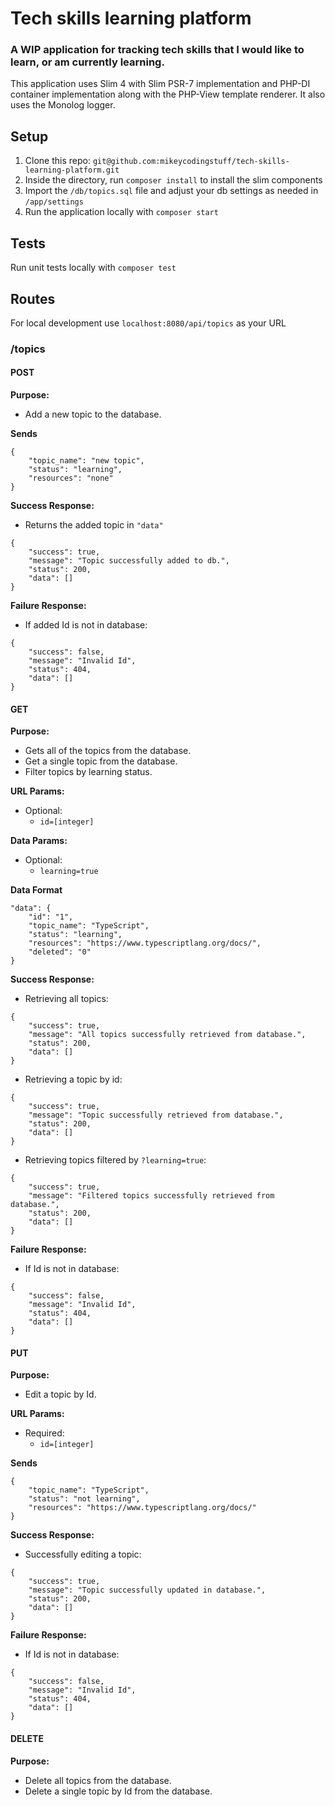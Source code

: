 # Tech skills learning platform

### A WIP application for tracking tech skills that I would like to learn, or am currently learning.

This application uses Slim 4 with Slim PSR-7 implementation and PHP-DI container implementation along with the PHP-View template renderer. It also uses the Monolog logger.

## Setup

1. Clone this repo: `git@github.com:mikeycodingstuff/tech-skills-learning-platform.git`
2. Inside the directory, run `composer install` to install the slim components
3. Import the `/db/topics.sql` file and adjust your db settings as needed in `/app/settings`
4. Run the application locally with `composer start`

## Tests
Run unit tests locally with `composer test`

## Routes
For local development use `localhost:8080/api/topics` as your URL

### /topics
#### POST
**Purpose:**
- Add a new topic to the database.

**Sends**
```
{
    "topic_name": "new topic",
    "status": "learning",
    "resources": "none"
}
```

**Success Response:**
- Returns the added topic in `"data"`
```
{
    "success": true,
    "message": "Topic successfully added to db.",
    "status": 200,
    "data": []
}
```

**Failure Response:**
- If added Id is not in database:
```
{
    "success": false,
    "message": "Invalid Id",
    "status": 404,
    "data": []
}
```

#### GET
**Purpose:**
- Gets all of the topics from the database.
- Get a single topic from the database.
- Filter topics by learning status.

**URL Params:**
- Optional:
  - `id=[integer]`

**Data Params:**
- Optional:
  - `learning=true`

**Data Format**
```
"data": {
    "id": "1",
    "topic_name": "TypeScript",
    "status": "learning",
    "resources": "https://www.typescriptlang.org/docs/",
    "deleted": "0"
}
```

**Success Response:**
- Retrieving all topics:
```
{
    "success": true,
    "message": "All topics successfully retrieved from database.",
    "status": 200,
    "data": []
}
```
- Retrieving a topic by id:
```
{
    "success": true,
    "message": "Topic successfully retrieved from database.",
    "status": 200,
    "data": []
}
```
- Retrieving topics filtered by `?learning=true`:
```
{
    "success": true,
    "message": "Filtered topics successfully retrieved from database.",
    "status": 200,
    "data": []
}
```

**Failure Response:**
- If Id is not in database:
```
{
	"success": false,
	"message": "Invalid Id",
	"status": 404,
	"data": []
}
```

#### PUT
**Purpose:**
- Edit a topic by Id.

**URL Params:**
- Required:
  - `id=[integer]`
  
**Sends**
```
{
    "topic_name": "TypeScript",
    "status": "not learning",
    "resources": "https://www.typescriptlang.org/docs/"
}
```

**Success Response:**
- Successfully editing a topic:
```
{
    "success": true,
    "message": "Topic successfully updated in database.",
    "status": 200,
    "data": []
}
```

**Failure Response:**
- If Id is not in database:
```
{
	"success": false,
	"message": "Invalid Id",
	"status": 404,
	"data": []
}
```

#### DELETE
**Purpose:**
- Delete all topics from the database.
- Delete a single topic by Id from the database.
